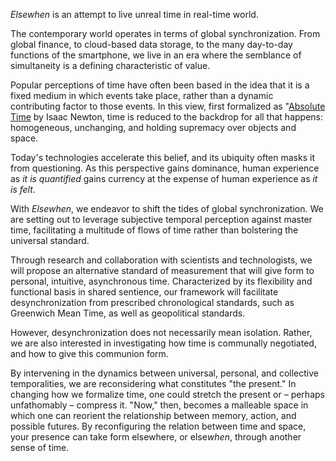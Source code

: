 
*Elsewhen* is an attempt to live unreal time in real-time world. 

The contemporary world operates in terms of global synchronization. From global finance, to cloud-based data storage, to the many day-to-day functions of the smartphone, we live in an era where the semblance of simultaneity is a defining characteristic of value.

Popular perceptions of time have often been based in the idea that it is a fixed medium in which events take place, rather than a dynamic contributing factor to those events. In this view, first formalized as "<a href="http://en.wikipedia.org/wiki/Absolute_time_and_space">Absolute Time</a> by Isaac Newton, time is reduced to the backdrop for all that happens: homogeneous, unchanging, and holding supremacy over objects and space. 

Today's technologies accelerate this belief, and its ubiquity often masks it from questioning. As this perspective gains dominance, human experience as *it is quantified* gains currency at the expense of human experience as *it is felt*.

With *Elsewhen*, we endeavor to shift the tides of global synchronization. We are setting out to leverage subjective temporal perception against master time, facilitating a multitude of flows of time rather than bolstering the universal standard.

Through research and collaboration with scientists and technologists, we will propose an alternative standard of measurement that will give form to personal, intuitive, asynchronous time. Characterized by its flexibility and functional basis in shared sentience, our framework will facilitate desynchronization from prescribed chronological standards, such as Greenwich Mean Time, as well as geopolitical standards.

However, desynchronization does not necessarily mean isolation. Rather, we are also interested in investigating how time is communally negotiated, and how to give this communion form.

By intervening in the dynamics between universal, personal, and collective temporalities, we are reconsidering what constitutes "the present." In changing how we formalize time, one could stretch the present or – perhaps unfathomably – compress it. "Now," then, becomes a malleable space in which one can reorient the relationship between memory, action, and possible futures. By reconfiguring the relation between time and space, your presence can take form elsewhere, or else*when*, through another sense of time.